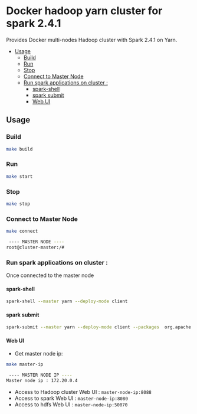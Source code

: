 # Docker hadoop yarn cluster for spark 2.4.1

Provides Docker multi-nodes Hadoop cluster with Spark 2.4.1 on Yarn. 


* [Usage](#usage)
	* [Build](#build)
	* [Run](#run)
	* [Stop](#stop)
	* [Connect to Master Node](#connect-to-master-node)
	* [Run spark applications on cluster :](#run-spark-applications-on-cluster-)
		* [spark-shell](#spark-shell)
		* [spark submit](#spark-submit)
		* [Web UI](#web-ui)


## Usage 
### Build 
```bash
make build
```
### Run 
```bash
make start
```
### Stop
```bash
make stop
```
### Connect to Master Node
```bash
make connect
```
```bash
 ---- MASTER NODE ---- 
root@cluster-master:/#
```
### Run spark applications on cluster : 
Once connected to the master node
 
#### spark-shell
```bash 
spark-shell --master yarn --deploy-mode client
```
#### spark submit 
```bash
spark-submit --master yarn --deploy-mode client --packages  org.apache.bahir:spark-streaming-mqtt_2.11:2.4.0 --num-executors 1 --executor-memory 1G --executor-cores 1  /app/consumer.py
```
#### Web UI 
- Get master node ip: 
```bash
make master-ip
```
```bash
 ---- MASTER NODE IP ---- 
Master node ip : 172.20.0.4
```
- Access to Hadoop cluster Web UI : `master-node-ip:8088`
- Access to spark Web UI : `master-node-ip:8080`
- Access to hdfs Web UI : `master-node-ip:50070`




